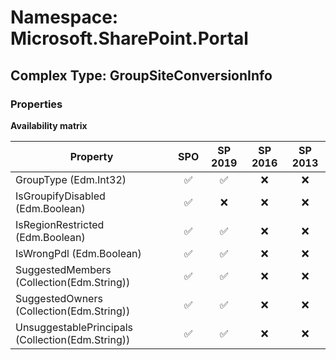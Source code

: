 # Namespace: Microsoft.SharePoint.Portal

## Complex Type: GroupSiteConversionInfo

### Properties

**Availability matrix**

Property | SPO | SP 2019 | SP 2016 | SP 2013
----------|:---:|:-------:|:-------:|:-------:
GroupType (Edm.Int32) | ✅ | ✅ | ❌ | ❌
IsGroupifyDisabled (Edm.Boolean) | ✅ | ❌ | ❌ | ❌
IsRegionRestricted (Edm.Boolean) | ✅ | ✅ | ❌ | ❌
IsWrongPdl (Edm.Boolean) | ✅ | ✅ | ❌ | ❌
SuggestedMembers (Collection(Edm.String)) | ✅ | ✅ | ❌ | ❌
SuggestedOwners (Collection(Edm.String)) | ✅ | ✅ | ❌ | ❌
UnsuggestablePrincipals (Collection(Edm.String)) | ✅ | ✅ | ❌ | ❌